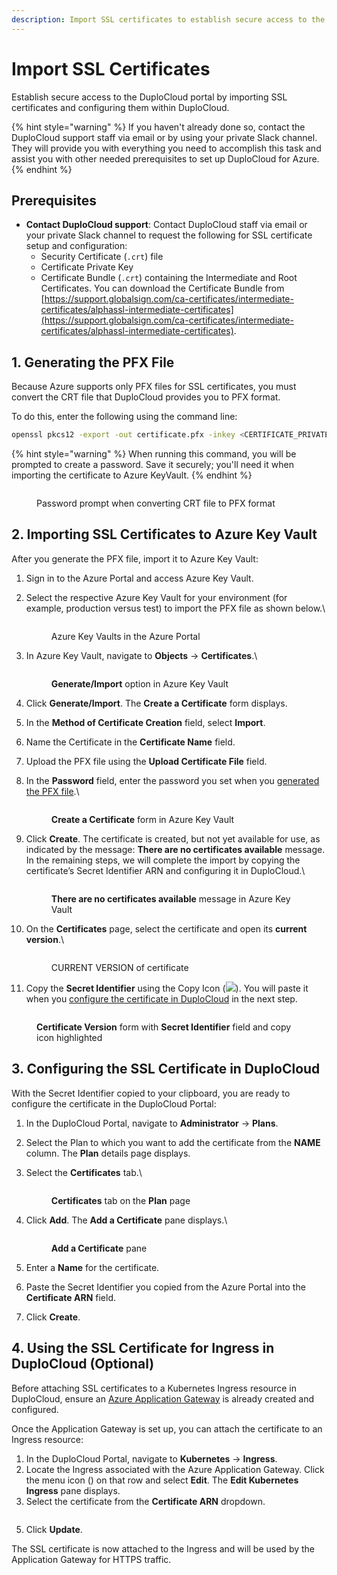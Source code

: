 ```yaml
---
description: Import SSL certificates to establish secure access to the DuploCloud Portal
---
```


# Import SSL Certificates

Establish secure access to the DuploCloud portal by importing SSL certificates and configuring them within DuploCloud.

{% hint style="warning" %}
If you haven't already done so, contact the DuploCloud support staff via email or by using your private Slack channel. They will provide you with everything you need to accomplish this task and assist you with other needed prerequisites to set up DuploCloud for Azure.
{% endhint %}

## Prerequisites

* **Contact DuploCloud support**: Contact DuploCloud staff via email or your private Slack channel to request the following for SSL certificate setup and configuration:&#x20;
  * Security Certificate (`.crt`) file&#x20;
  * Certificate Private Key
  * Certificate Bundle (`.crt`) containing the Intermediate and Root Certificates. You can download the Certificate Bundle from [https://support.globalsign.com/ca-certificates/intermediate-certificates/alphassl-intermediate-certificates](https://support.globalsign.com/ca-certificates/intermediate-certificates/alphassl-intermediate-certificates).

## 1. Generating the PFX File

Because Azure supports only PFX files for SSL certificates, you must convert the CRT file that DuploCloud provides you to PFX format.

To do this, enter the following using the command line:

```bash
openssl pkcs12 -export -out certificate.pfx -inkey <CERTIFICATE_PRIVATE_KEY>.key -in <SECURITY_CERTIFICATE_FILE>.crt -certfile <CERTIFICATE_BUNDLE>.crt

```

{% hint style="warning" %}
When running this command, you will be prompted to create a password. Save it securely; you'll need it when importing the certificate to Azure KeyVault.
{% endhint %}

<figure><img src="../../.gitbook/assets/SSL_PFX.png" alt=""><figcaption><p>Password prompt when converting CRT file to PFX format</p></figcaption></figure>

## 2. Importing SSL Certificates to Azure Key Vault

After you generate the PFX file, import it to Azure Key Vault:

1. Sign in to the Azure Portal and access Azure Key Vault.&#x20;
2.  Select the respective Azure Key Vault for your environment (for example, production versus test) to import the PFX file as shown below.\


    <div align="left"><figure><img src="../../.gitbook/assets/SSL_Import1.png" alt=""><figcaption><p>Azure Key Vaults in the Azure Portal</p></figcaption></figure></div>
3.  In Azure Key Vault, navigate to **Objects** -> **Certificates**.\


    <div align="left"><figure><img src="../../.gitbook/assets/SSL_Import2.png" alt=""><figcaption><p><strong>Generate/Import</strong> option in Azure Key Vault</p></figcaption></figure></div>
4. Click **Generate/Import**. The **Create a Certificate** form displays.&#x20;
5. In the **Method of Certificate Creation** field, select **Import**.
6. Name the Certificate in the **Certificate Name** field.
7. Upload the PFX file using the **Upload Certificate File** field.
8.  In the **Password** field, enter the password you set when you [generated the PFX file](import-ssl-certificates.md#id-1.-generating-the-pfx-file).\


    <div align="left"><figure><img src="../../.gitbook/assets/SSL_Create_Cert_with_create_button.png" alt=""><figcaption><p><strong>Create a Certificate</strong> form in Azure Key Vault</p></figcaption></figure></div>
9.  Click **Create**. The certificate is created, but not yet available for use, as indicated by the message: **There are no certificates available** message. In the remaining steps, we will complete the import by copying the certificate’s Secret Identifier ARN and configuring it in DuploCloud.\


    <div align="left"><figure><img src="../../.gitbook/assets/SSL_Import4.png" alt=""><figcaption><p><strong>There are no certificates available</strong> message in Azure Key Vault</p></figcaption></figure></div>
10. On the **Certificates** page, select the certificate and open its **current version**.\


    <div align="left"><figure><img src="../../.gitbook/assets/SSL_Import5 (1).png" alt=""><figcaption><p>CURRENT VERSION of certificate </p></figcaption></figure></div>
11. Copy the **Secret Identifier** using the Copy Icon (![](<../../.gitbook/assets/copy_icon (1).png>)). You will paste it when you [configure the certificate in DuploCloud](import-ssl-certificates.md#configuring-the-certificate-in-duplocloud) in the next step.

<figure><img src="../../.gitbook/assets/SSL_Import7.png" alt=""><figcaption><p><strong>Certificate Version</strong> form with <strong>Secret Identifier</strong> field and copy icon highlighted</p></figcaption></figure>

## 3. Configuring the SSL Certificate in DuploCloud

With the Secret Identifier copied to your clipboard, you are ready to configure the certificate in the DuploCloud Portal:

1. In the DuploCloud Portal, navigate to **Administrator** -> **Plans**.
2. Select the Plan to which you want to add the certificate from the **NAME** column. The **Plan** details page displays.
3.  Select the **Certificates** tab.\


    <figure><img src="../../.gitbook/assets/Screenshot (226).png" alt=""><figcaption><p><strong>Certificates</strong> tab on the <strong>Plan</strong> page</p></figcaption></figure>
4.  Click **Add**. The **Add a Certificate** pane displays.\


    <div align="left"><figure><img src="../../.gitbook/assets/Screenshot (339).png" alt=""><figcaption><p><strong>Add a Certificate</strong> pane</p></figcaption></figure></div>
5. Enter a **Name** for the certificate.
6. Paste the Secret Identifier you copied from the Azure Portal into the **Certificate ARN** field.
7. Click **Create**.&#x20;

## 4. Using the SSL Certificate for Ingress in DuploCloud (Optional)

Before attaching SSL certificates to a Kubernetes Ingress resource in DuploCloud, ensure an [Azure Application Gateway](../../kubernetes-overview/ingress-loadbalancer/aks-ingress/using-an-azure-application-gateway-ssl-policy-with-ingress.md) is already created and configured.

Once the Application Gateway is set up, you can attach the certificate to an Ingress resource:

1. In the DuploCloud Portal, navigate to **Kubernetes** -> **Ingress**.
2. Locate the Ingress associated with the Azure Application Gateway. Click the menu icon (<img src="../../.gitbook/assets/menu icon (9).avif" alt="" data-size="line">) on that row and select **Edit**. The **Edit Kubernetes Ingress** pane displays.&#x20;
3. Select the certificate from the **Certificate ARN** dropdown.

<figure><img src="../../.gitbook/assets/newpicnewer.png" alt=""><figcaption></figcaption></figure>

5. Click **Update**.

The SSL certificate is now attached to the Ingress and will be used by the Application Gateway for HTTPS traffic.
